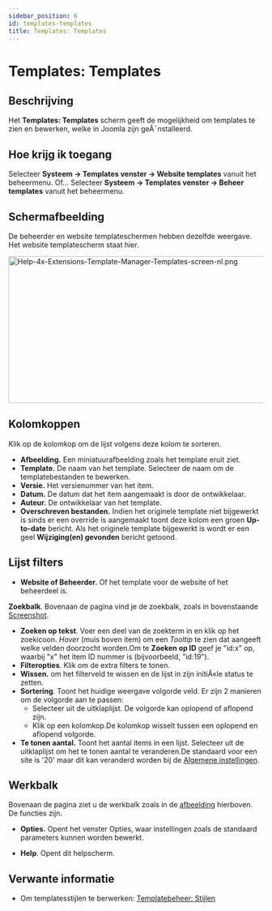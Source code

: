 ```yaml
---
sidebar_position: 6
id: templates-templates
title: Templates: Templates
---
```

# Templates: Templates
## Beschrijving

Het **Templates: Templates** scherm geeft de mogelijkheid om templates
te zien en bewerken, welke in Joomla zijn geÃ¯nstalleerd.

## Hoe krijg ik toegang

Selecteer **Systeem **→** Templates venster **→** Website templates**
vanuit het beheermenu. Of... Selecteer **Systeem **→** Templates
venster **→** Beheer templates** vanuit het beheermenu.

## Schermafbeelding

De beheerder en website templateschermen hebben dezelfde weergave. Het
website templatescherm staat hier.

<img
src="https://docs.joomla.org/images/thumb/9/92/Help-4x-Extensions-Template-Manager-Templates-screen-nl.png/800px-Help-4x-Extensions-Template-Manager-Templates-screen-nl.png.jpeg"
decoding="async"
srcset="https://docs.joomla.org/images/9/92/Help-4x-Extensions-Template-Manager-Templates-screen-nl.png 1.5x"
data-file-width="1137" data-file-height="412" width="800" height="290"
alt="Help-4x-Extensions-Template-Manager-Templates-screen-nl.png" />

## Kolomkoppen

Klik op de kolomkop om de lijst volgens deze kolom te sorteren.

- **Afbeelding.** Een miniatuurafbeelding zoals het template eruit ziet.
- **Template.** De naam van het template. Selecteer de naam om de
  templatebestanden te bewerken.
- **Versie.** Het versienummer van het item.
- **Datum.** De datum dat het item aangemaakt is door de ontwikkelaar.
- **Auteur.** De ontwikkelaar van het template.
- **Overschreven bestanden.** Indien het originele template niet
  bijgewerkt is sinds er een override is aangemaakt toont deze kolom een
  groen **Up-to-date** bericht. Als het originele template bijgewerkt is
  wordt er een geel **Wijziging(en) gevonden** bericht getoond.

## Lijst filters

- **Website of Beheerder.** Of het template voor de website of het
  beheerdeel is.

**Zoekbalk**. Bovenaan de pagina vind je de zoekbalk, zoals in
bovenstaande [Screenshot](#screenshot).

- **Zoeken op tekst**. Voer een deel van de zoekterm in en klik op het
  zoekicoon. *Hover* (muis boven item) om een *Tooltip* te zien dat
  aangeeft welke velden doorzocht worden.Om te **Zoeken op ID** geef je
  "id:x" op, waarbij "x" het item ID nummer is (bijvoorbeeld, "id:19").
- **Filteropties**. Klik om de extra filters te tonen.
- **Wissen.** om het filterveld te wissen en de lijst in zijn initiÃ«le
  status te zetten.
- **Sortering**. Toont het huidige weergave volgorde veld. Er zijn 2
  manieren om de volgorde aan te passen:
  - Selecteer uit de uitklaplijst. De volgorde kan oplopend of aflopend
    zijn.
  - Klik op een kolomkop.De kolomkop wisselt tussen een oplopend en
    aflopend volgorde.
- **Te tonen aantal.** Toont het aantal items in een lijst. Selecteer
  uit de uitklaplijst om het te tonen aantal te veranderen.De standaard
  voor een site is '20' maar dit kan veranderd worden bij de [Algemene
  instellingen](https://docs.joomla.org/Help4.x:Site_Global_Configuration/nl#defaultlistlimit "Help4.x:Site Global Configuration/nl").

## Werkbalk

Bovenaan de pagina ziet u de werkbalk zoals in de
[afbeelding](#Schermafbeelding) hierboven. De functies zijn.

- **Opties.** Opent het venster Opties, waar instellingen zoals de
  standaard parameters kunnen worden bewerkt.

<!-- -->

- **Help**. Opent dit helpscherm.

## Verwante informatie

- Om templatesstijlen te berwerken: [Templatebeheer:
  Stijlen](https://docs.joomla.org/Help4.x:Templates:_Styles/nl "Help4.x:Templates: Styles/nl")
